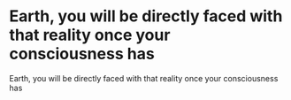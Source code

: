 # Earth, you will be directly faced with that reality once your consciousness has

Earth, you will be directly faced with that reality once your consciousness has